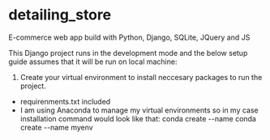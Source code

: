 # detailing_store
E-commerce web app build with Python, Django, SQLite, JQuery and JS

This Django project runs in the development mode and the below setup guide assumes that it will be run on local machine:

1. Create your virtual environment to install neccesary packages to run the project.
  - requirenments.txt included
  - I am using Anaconda to manage my virtual environments so in my case installation command would look like that:
    conda create --name conda create --name myenv
